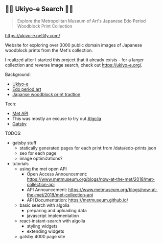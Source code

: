 ## 🌊🌊 Ukiyo-e Search 🌊🌊

> Explore the Metropolitan Museum of Art's Japanese Edo Period Woodblock Print Collection

https://ukiyo-e.netlify.com/

Website for exploring over 3000 public domain images of Japanese woodblock prints from the Met's collection.

I realized after I started this project that it already exists - for a larger collection and reverse image search, check out https://ukiyo-e.org/.

Background:

- [Ukiyo-e](https://www.metmuseum.org/toah/hd/plea/hd_plea.htm)
- [Edo period art](https://www.metmuseum.org/toah/hd/edop/hd_edop.htm)
- [Japanse woodblock print tradtion](https://www.metmuseum.org/toah/hd/ukiy/hd_ukiy.htm)

Tech:

- [Met API](https://metmuseum.github.io/)
- This was mostly an excuse to try out [Algolia](https://www.algolia.com/)
- [Gatsby](https://www.gatsbyjs.org/)

TODOS:

- gatsby stuff
  - statically generated pages for each print from /data/edo-prints.json
  - seo for each page
  - image optimizations?
- tutorials
  - using the met open API
    - Open Access Announcement: https://www.metmuseum.org/blogs/now-at-the-met/2018/met-collection-api
    - API Announcement: https://www.metmuseum.org/blogs/now-at-the-met/2018/met-collection-api
    - API Documentation: https://metmuseum.github.io/
  - basic search with algolia
    - preparing and uploading data
    - javascript implementation
  - react-instant-search with algolia
    - styling widgets
    - extending widgets
  - gatsby 4000 page site
